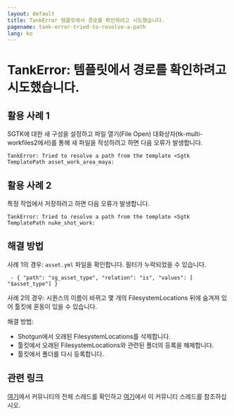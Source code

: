 ```yaml
---
layout: default
title: TankError 템플릿에서 경로를 확인하려고 시도했습니다.
pagename: tank-error-tried-to-resolve-a-path
lang: ko
---
```


# TankError: 템플릿에서 경로를 확인하려고 시도했습니다.

## 활용 사례 1

SGTK에 대한 새 구성을 설정하고 파일 열기(File Open) 대화상자(tk-multi-workfiles2에서)를 통해 새 파일을 작성하려고 하면 다음 오류가 발생합니다.

```
TankError: Tried to resolve a path from the template <Sgtk TemplatePath asset_work_area_maya:
```

## 활용 사례 2

특정 작업에서 저장하려고 하면 다음 오류가 발생합니다.

```
TankError: Tried to resolve a path from the template <Sgtk TemplatePath nuke_shot_work:
```


## 해결 방법

사례 1의 경우: `asset.yml` 파일을 확인합니다. 필터가 누락되었을 수 있습니다.

` - { "path": "sg_asset_type", "relation": "is", "values": [ "$asset_type"] }`

사례 2의 경우: 시퀀스의 이름이 바뀌고 몇 개의 FilesystemLocations 뒤에 숨겨져 있어 툴킷에 혼동이 있을 수 있습니다.

해결 방법:

- Shotgun에서 오래된 FilesystemLocations를 삭제합니다.
- 툴킷에서 오래된 FilesystemLocations와 관련된 폴더의 등록을 해제합니다.
- 툴킷에서 폴더를 다시 등록합니다.


## 관련 링크

[여기](https://community.shotgridsoftware.com/t/6468/10)에서 커뮤니티의 전체 스레드를 확인하고 [여기](https://community.shotgridsoftware.com/t/9686)에서 이 커뮤니티 스레드를 참조하십시오.
